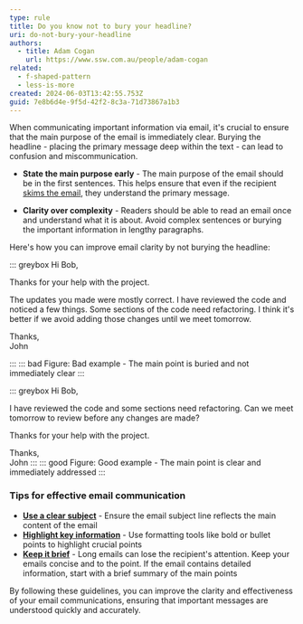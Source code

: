 ```yaml
---
type: rule
title: Do you know not to bury your headline?
uri: do-not-bury-your-headline
authors:
  - title: Adam Cogan
    url: https://www.ssw.com.au/people/adam-cogan
related:
  - f-shaped-pattern
  - less-is-more
created: 2024-06-03T13:42:55.753Z
guid: 7e8b6d4e-9f5d-42f2-8c3a-71d73867a1b3
---
```


When communicating important information via email, it's crucial to ensure that the main purpose of the email is immediately clear. Burying the headline - placing the primary message deep within the text - can lead to confusion and miscommunication.

<!--endintro-->

- **State the main purpose early** - The main purpose of the email should be in the first sentences. This helps ensure that even if the recipient [skims the email](/f-shaped-pattern), they understand the primary message.

- **Clarity over complexity** - Readers should be able to read an email once and understand what it is about. Avoid complex sentences or burying the important information in lengthy paragraphs.

Here's how you can improve email clarity by not burying the headline:

::: greybox
Hi Bob,

Thanks for your help with the project.

The updates you made were mostly correct. I have reviewed the code and noticed a few things. Some sections of the code need refactoring. I think it's better if we avoid adding those changes until we meet tomorrow.

Thanks,    
John

:::
::: bad
Figure: Bad example - The main point is buried and not immediately clear
:::

::: greybox
Hi Bob,

I have reviewed the code and some sections need refactoring. Can we meet tomorrow to review before any changes are made?

Thanks for your help with the project.

Thanks,  
John
:::
::: good
Figure: Good example - The main point is clear and immediately addressed
:::

### Tips for effective email communication

* **[Use a clear subject](/good-email-subject)** - Ensure the email subject line reflects the main content of the email
* **[Highlight key information](/distinguish-keywords-from-content)** - Use formatting tools like bold or bullet points to highlight crucial points
* **[Keep it brief](/concise-writing)** - Long emails can lose the recipient's attention. Keep your emails concise and to the point. If the email contains detailed information, start with a brief summary of the main points

By following these guidelines, you can improve the clarity and effectiveness of your email communications, ensuring that important messages are understood quickly and accurately.
